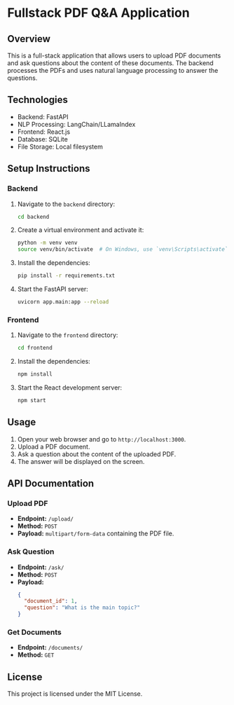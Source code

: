 # Fullstack PDF Q&A Application

## Overview
This is a full-stack application that allows users to upload PDF documents and ask questions about the content of these documents. The backend processes the PDFs and uses natural language processing to answer the questions.

## Technologies
- Backend: FastAPI
- NLP Processing: LangChain/LLamaIndex
- Frontend: React.js
- Database: SQLite
- File Storage: Local filesystem

## Setup Instructions

### Backend
1. Navigate to the `backend` directory:
    ```sh
    cd backend
    ```
2. Create a virtual environment and activate it:
    ```sh
    python -m venv venv
    source venv/bin/activate  # On Windows, use `venv\Scripts\activate`
    ```
3. Install the dependencies:
    ```sh
    pip install -r requirements.txt
    ```
4. Start the FastAPI server:
    ```sh
    uvicorn app.main:app --reload
    ```

### Frontend
1. Navigate to the `frontend` directory:
    ```sh
    cd frontend
    ```
2. Install the dependencies:
    ```sh
    npm install
    ```
3. Start the React development server:
    ```sh
    npm start
    ```

## Usage
1. Open your web browser and go to `http://localhost:3000`.
2. Upload a PDF document.
3. Ask a question about the content of the uploaded PDF.
4. The answer will be displayed on the screen.

## API Documentation
### Upload PDF
- **Endpoint:** `/upload/`
- **Method:** `POST`
- **Payload:** `multipart/form-data` containing the PDF file.

### Ask Question
- **Endpoint:** `/ask/`
- **Method:** `POST`
- **Payload:**
    ```json
    {
      "document_id": 1,
      "question": "What is the main topic?"
    }
    ```

### Get Documents
- **Endpoint:** `/documents/`
- **Method:** `GET`

## License
This project is licensed under the MIT License.
